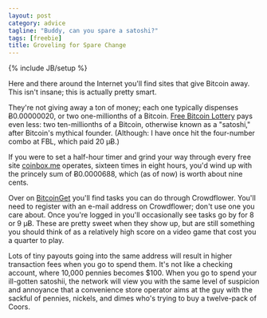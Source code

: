 ```yaml
---
layout: post
category: advice
tagline: "Buddy, can you spare a satoshi?"
tags: [freebie]
title: Groveling for Spare Change
---
```

{% include JB/setup %}

Here and there around the Internet you'll find sites that give Bitcoin away. This isn't insane; this is actually pretty smart.

They're not giving away a ton of money; each one typically dispenses &#0579;0.00000020, or two one-millionths of a Bitcoin. <a href="http://freebitcoinlottery.com">Free Bitcoin Lottery</a> pays even less: two ten-millionths of a Bitcoin, otherwise known as a "satoshi," after Bitcoin's mythical founder. (Although: I have once hit the four-number combo at FBL, which paid 20 &micro;&#0579;.)

If you were to set a half-hour timer and grind your way through every free site <a href="http://coinbox.me">coinbox.me</a> operates, sixteen times in eight hours, you'd wind up with the princely sum of  &#0579;0.0000688, which (as of now) is worth about nine cents.

Over on <a href="http://bitcoinget.com">BitcoinGet</a> you'll find tasks you can do through Crowdflower. You'll need to register with an e-mail address on Crowdflower; don't use one you care about. Once you're logged in you'll occasionally see tasks go by for 8 or 9 &micro;&#0579;.  These are pretty sweet when they show up, but are still something you should think of as a relatively high score on a video game that cost you a quarter to play.

Lots of tiny payouts going into the same address will result in higher transaction fees when you go to spend them.  It's not like a checking account, where 10,000 pennies becomes $100. When you go to spend your ill-gotten satoshii, the network will view you with the same level of suspicion and annoyance that a convenience store operator aims at the guy with the sackful of pennies, nickels, and dimes who's trying to buy a twelve-pack of Coors.

